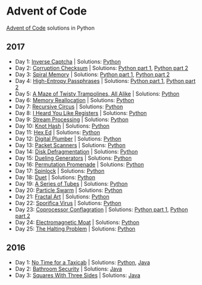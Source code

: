 # Advent of Code
[Advent of Code](http://adventofcode.com/) solutions in Python

## 2017
- Day 1: [Inverse Captcha](https://adventofcode.com/2017/day/1) | Solutions: [Python](/2017/one.py)
- Day 2: [Corruption Checksum](https://adventofcode.com/2017/day/2) | Solutions: [Python part 1](/2017/two_a.py), [Python part 2](/2017/two_b.py)
- Day 3: [Spiral Memory](https://adventofcode.com/2017/day/3) | Solutions: [Python part 1](/2017/three_a.py), [Python part 2](/2017/three_b.py)
- Day 4: [High-Entropy Passphrases](https://adventofcode.com/2017/day/4) | Solutions: [Python part 1](/2017/four_a.py), [Python part 2](/2017/four_b.py)
- Day 5: [A Maze of Twisty Trampolines, All Alike](https://adventofcode.com/2017/day/5) | Solutions: [Python](/2017/five.py)
- Day 6: [Memory Reallocation](https://adventofcode.com/2017/day/6) | Solutions: [Python](/2017/six.py)
- Day 7: [Recursive Circus](https://adventofcode.com/2017/day/7) | Solutions: [Python](/2017/seven.py)
- Day 8: [I Heard You Like Registers](https://adventofcode.com/2017/day/8) | Solutions: [Python](/2017/eight.py)
- Day 9: [Stream Processing](https://adventofcode.com/2017/day/9) | Solutions: [Python](/2017/nine.py)
- Day 10: [Knot Hash](https://adventofcode.com/2017/day/10) | Solutions: [Python](/2017/knot_hash.py)
- Day 11: [Hex Ed](https://adventofcode.com/2017/day/11) | Solutions: [Python](/2017/eleven.py)
- Day 12: [Digital Plumber](https://adventofcode.com/2017/day/12) | Solutions: [Python](/2017/twelve.py)
- Day 13: [Packet Scanners](https://adventofcode.com/2017/day/13) | Solutions: [Python](/2017/thirteen.py)
- Day 14: [Disk Defragmentation](https://adventofcode.com/2017/day/14) | Solutions: [Python](/2017/fourteen.py)
- Day 15: [Dueling Generators](https://adventofcode.com/2017/day/15) | Solutions: [Python](/2017/fifteen.py)
- Day 16: [Permutation Promenade](https://adventofcode.com/2017/day/16) | Solutions: [Python](/2017/sixteen.py)
- Day 17: [Spinlock](https://adventofcode.com/2017/day/17) | Solutions: [Python](/2017/seventeen.py)
- Day 18: [Duet](https://adventofcode.com/2017/day/18) | Solutions: [Python](/2017/eighteen.py)
- Day 19: [A Series of Tubes](https://adventofcode.com/2017/day/19) | Solutions: [Python](/2017/nineteen.py)
- Day 20: [Particle Swarm](https://adventofcode.com/2017/day/20) | Solutions: [Python](/2017/twenty.py)
- Day 21: [Fractal Art](https://adventofcode.com/2017/day/21) | Solutions: [Python](/2017/twentyone.py)
- Day 22: [Sporifica Virus](https://adventofcode.com/2017/day/22) | Solutions: [Python](/2017/twentytwo.py)
- Day 23: [Coprocessor Conflagration](https://adventofcode.com/2017/day/23) | Solutions: [Python part 1](/2017/twentythree.py), [Python part 2](/2017/twentythree_partb.py)
- Day 24: [Electromagnetic Moat](https://adventofcode.com/2017/day/24) | Solutions: [Python](/2017/twentyfour.py)
- Day 25: [The Halting Problem](https://adventofcode.com/2017/day/25) | Solutions: [Python](/2017/twentyfive.py)

## 2016
- Day 1: [No Time for a Taxicab](https://adventofcode.com/2016/day/1) | Solutions: [Python](/2016/one.py), [Java](/2016/java/aoc/src/com/aoc/day1/Main.java)
- Day 2: [Bathroom Security](https://adventofcode.com/2016/day/2) | Solutions: [Java](/2016/java/aoc/src/com/aoc/day2/Main.java)
- Day 3: [Squares With Three Sides](https://adventofcode.com/2016/day/3) | Solutions: [Java](/2016/java/aoc/src/com/aoc/day3/Main.java)
